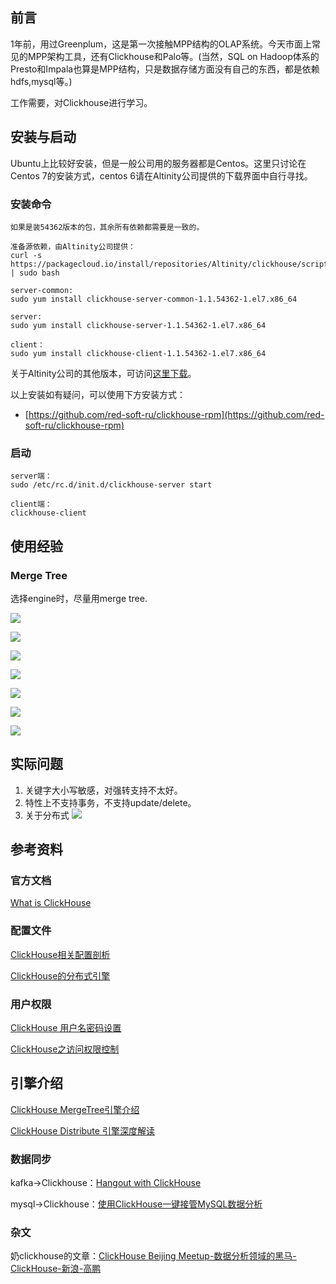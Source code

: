 
## 前言
1年前，用过Greenplum，这是第一次接触MPP结构的OLAP系统。今天市面上常见的MPP架构工具，还有Clickhouse和Palo等。(当然，SQL on Hadoop体系的Presto和Impala也算是MPP结构，只是数据存储方面没有自己的东西，都是依赖hdfs,mysql等。)

工作需要，对Clickhouse进行学习。

## 安装与启动

Ubuntu上比较好安装，但是一般公司用的服务器都是Centos。这里只讨论在Centos 7的安装方式，centos 6请在Altinity公司提供的下载界面中自行寻找。

### 安装命令

```
如果是装54362版本的包，其余所有依赖都需要是一致的。

准备源依赖，由Altinity公司提供：
curl -s https://packagecloud.io/install/repositories/Altinity/clickhouse/script.rpm.sh | sudo bash

server-common:
sudo yum install clickhouse-server-common-1.1.54362-1.el7.x86_64

server:
sudo yum install clickhouse-server-1.1.54362-1.el7.x86_64

client：
sudo yum install clickhouse-client-1.1.54362-1.el7.x86_64

```

关于Altinity公司的其他版本，可访问[这里下载](https://packagecloud.io/Altinity/clickhouse)。

以上安装如有疑问，可以使用下方安装方式：

- [https://github.com/red-soft-ru/clickhouse-rpm](https://github.com/red-soft-ru/clickhouse-rpm)


### 启动

```
server端：
sudo /etc/rc.d/init.d/clickhouse-server start

client端：
clickhouse-client

```

## 使用经验


### Merge Tree
选择engine时，尽量用merge tree.

![](static/clickhouse/mergetree1.png)

![](static/clickhouse/mergetree2.png)

![](static/clickhouse/mergetree3.png)

![](static/clickhouse/mergetree4.png)

![](static/clickhouse/mergetree5.png)

![](static/clickhouse/mergetree6.png)

![](static/clickhouse/mergetree7.png)



## 实际问题

1. 关键字大小写敏感，对强转支持不太好。
2. 特性上不支持事务，不支持update/delete。
3. 关于分布式
![](static/clickhouse/question_clickhouse1.png)

## 参考资料


### 官方文档
[What is ClickHouse](https://clickhouse.yandex/docs/en/single/#introduction)

### 配置文件

[ClickHouse相关配置剖析](https://kuaibao.qq.com/s/20180409G06IIM00?refer=spider)

[ClickHouse的分布式引擎](http://note.abeffect.com/note/articles/2017/12/18/1513590469620.html)

### 用户权限

[ClickHouse 用户名密码设置](https://www.jianshu.com/p/e339336e7bb9)

[ClickHouse之访问权限控制](http://www.cnblogs.com/gomysql/p/6708796.html)

## 引擎介绍

[ClickHouse MergeTree引擎介绍](https://www.jianshu.com/p/48dbf2db2765)

[ClickHouse Distribute 引擎深度解读](http://www.clickhouse.com.cn/topic/5a3e768d2141c2917483557e)

### 数据同步
kafka->Clickhouse：[Hangout with ClickHouse](http://jackpgao.github.io/2017/12/27/ClickHouse-with-Hangout/)

mysql->Clickhouse：[使用ClickHouse一键接管MySQL数据分析](http://jackpgao.github.io/2018/02/04/ClickHouse-Use-MySQL-Data/)


### 杂文
奶clickhouse的文章：[ClickHouse Beijing Meetup-数据分析领域的黑马-ClickHouse-新浪-高鹏](https://zhuanlan.zhihu.com/p/33371816)